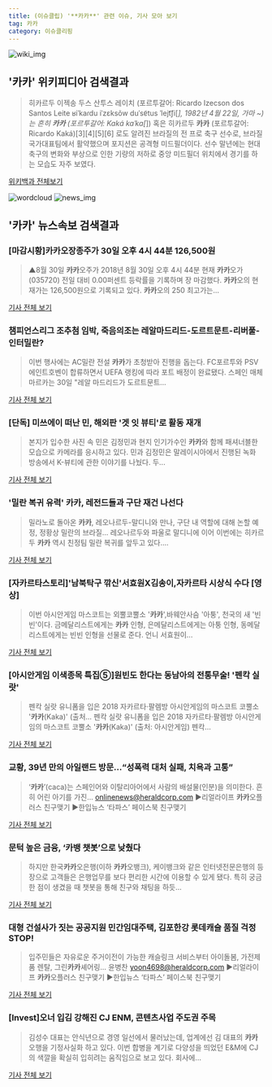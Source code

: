 ```yaml
---
title: (이슈클립) '**카카**' 관련 이슈, 기사 모아 보기
tag: 카카
category: 이슈클리핑
---
```

![wiki_img](https://user-images.githubusercontent.com/42597476/44503234-41136a80-a6d0-11e8-9071-6fc6418eafe4.png)
## **'**카카**'** 위키피디아 검색결과
>히카르두 이젝송 두스 산투스 레이치 (포르투갈어: Ricardo Izecson dos Santos Leite ʁiˈkaɾdu iˈzɛksõw duˈsɐ̃tus ˈlejt͡ʃi[*], 1982년 4월 22일, 가마 ~) 는 흔히 **카카** (포르투갈어: Kaká kaˈka[*]) 혹은 히카르두 **카카** (포르투갈어: Ricardo Kaká)[3][4][5][6] 로도 알려진 브라질의 전 프로 축구 선수로, 브라질 국가대표팀에서 활약했으며 포지션은 공격형 미드필더이다. 선수 말년에는 현대축구의 변화와 부상으로 인한 기량의 저하로 중앙 미드필더 위치에서 경기를 하는 모습도 자주 보였다.

<a href="https://ko.wikipedia.org/wiki/카카" target="_blank">위키백과 전체보기</a>

![wordcloud](https://s3.ap-northeast-2.amazonaws.com/lyrics101-wordcloud/2018-08-31-1535647015.png)
![news_img](https://user-images.githubusercontent.com/42597476/44507050-1206f400-a6e4-11e8-8d98-7ffbfebb353f.png)
## **'**카카**'** 뉴스속보 검색결과
### [마감시황]**카카**오장종주가 30일 오후 4시 44분 126,500원

>▲8월 30일 **카카**오주가 2018년 8월 30일 오후 4시 44분 현재 **카카**오가(035720) 전일 대비 0.00퍼센트 등락률을 기록하며 장 마감했다. **카카**오의 현재가는 126,500원으로 기록되고 있다. **카카**오의 250 최고가는...

<a href="http://famtimes.co.kr/news/view/56235" target="_blank">기사 전체 보기</a>

### 챔피언스리그 조추첨 임박, 죽음의조는 레알마드리드-도르트문트-리버풀-인터밀란?

>이번 행사에는 AC밀란 전설 **카카**가 초청받아 진행을 돕는다. FC포르투와 PSV 에인트호벤이 합류하면서 UEFA 랭킹에 따라 포트 배정이 완료됐다. 스페인 매체 마르카는 30일 "레알 마드리드가 도르트문트...

<a href="http://www.sportsq.co.kr/news/articleView.html?idxno=300757" target="_blank">기사 전체 보기</a>

### [단독] 미쓰에이 떠난 민, 해외판 '겟 잇 뷰티'로 활동 재개

>본지가 입수한 사진 속 민은 김정민과 현지 인기가수인 **카카**와 함께 패셔너블한 모습으로 카메라를 응시하고 있다. 민과 김정민은 말레이시아에서 진행된 녹화 방송에서 K-뷰티에 관한 이야기를 나눴다. 두...

<a href="http://www.ytn.co.kr/_sn/0117_201808301024057230" target="_blank">기사 전체 보기</a>

### '밀란 복귀 유력' **카카**, 레전드들과 구단 재건 나선다

>밀라노로 돌아온 **카카**, 레오나르두-말디니와 만나, 구단 내 역할에 대해 논할 예정, 정황상 밀란의 브라질... 레오나르두와 파울로 말디니에 이어 이번에는 히카르두 **카카** 역시 친정팀 밀란 복귀를 앞두고 있다....

<a href="http://www.goal.com/kr/%EB%89%B4%EC%8A%A4/a/182zt8xkl4ivs1nd71cjf12hpc" target="_blank">기사 전체 보기</a>

### [자카르타스토리]'남북탁구 깎신'서효원X김송이,자카르타 시상식 수다 [영상]

>이번 아시안게임 마스코트는 외뿔코뿔소 '**카카**',바웨안사슴 '아퉁', 천국의 새 '빈빈'이다. 금메달리스트에게는 **카카** 인형, 은메달리스트에게는 아퉁 인형, 동메달리스트에게는 빈빈 인형을 선물로 준다. 언니 서효원이...

<a href="http://sports.chosun.com/news/ntype.htm?id=201808300100273120020854&servicedate=20180829" target="_blank">기사 전체 보기</a>

### [아시안게임 이색종목 특집⑤]원빈도 한다는 동남아의 전통무술! '펜칵 실랏'

>펜칵 실랏 유니폼을 입은 2018 자카르타·팔렘방 아시안게임의 마스코트 코뿔소 '**카카**(Kaka)' (출처... 펜칵 실랏 유니폼을 입은 2018 자카르타·팔렘방 아시안게임의 마스코트 코뿔소 '**카카**(Kaka)' (출처: 아시안게임) 펜칵...

<a href="http://www.dailypop.kr/news/articleView.html?idxno=35009" target="_blank">기사 전체 보기</a>

### 교황, 39년 만의 아일랜드 방문…“성폭력 대처 실패, 치욕과 고통”

>‘**카카**’(caca)는 스페인어와 이탈리아어에서 사람의 배설물(인분)을 의미한다. 흔히 어린 아기를 가진... onlinenews@heraldcorp.com ▶리얼라이프 **카카**오플러스 친구맺기 ▶한입뉴스 ‘타파스’ 페이스북 친구맺기

<a href="http://news.heraldcorp.com/view.php?ud=20180826000014" target="_blank">기사 전체 보기</a>

### 문턱 높은 금융, ‘카뱅 챗봇’으로 낮췄다

>하지만 한국**카카**오은행(이하 **카카**오뱅크), 케이뱅크와 같은 인터넷전문은행의 등장으로 고객들은 은행업무를 보다 편리한 시간에 이용할 수 있게 됐다. 특히 궁금한 점이 생겼을 때 챗봇을 통해 친구와 채팅을 하듯...

<a href="http://www.zdnet.co.kr/ArticleView.asp?artice_id=20180824170804" target="_blank">기사 전체 보기</a>

### 대형 건설사가 짓는 공공지원 민간임대주택, 김포한강 롯데캐슬 품질 걱정 STOP!

>입주민들은 자유로운 주거이전이 가능한 캐슬링크 서비스부터 아이돌봄, 가전제품 렌탈, 그린**카카**셰어링... 윤병찬 yoon4698@heraldcorp.com ▶리얼라이프 **카카**오플러스 친구맺기 ▶한입뉴스 ‘타파스’ 페이스북 친구맺기

<a href="http://news.heraldcorp.com/view.php?ud=20180824000416" target="_blank">기사 전체 보기</a>

### [Invest]오너 입김 강해진 CJ ENM, 콘텐츠사업 주도권 주목

>김성수 대표는 안식년으로 경영 일선에서 물러났는데, 업계에선 김 대표의 **카카**오행을 기정사실화 하고 있다. 이번 합병을 계기로 다양성을 띄었던 E&M에 CJ의 색깔을 확실히 입히려는 움직임으로 보고 있다. 회사에...

<a href="http://www.investchosun.com/?p=3229591" target="_blank">기사 전체 보기</a>



